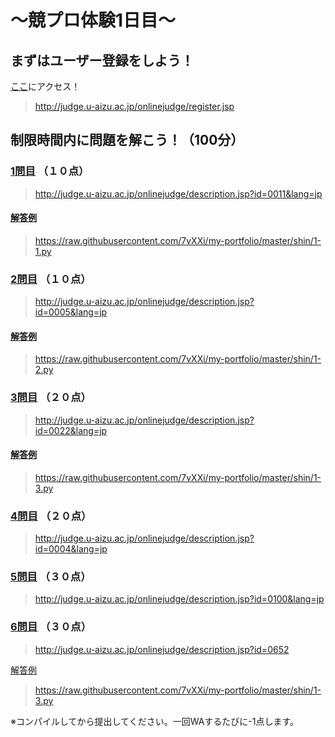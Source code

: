 # ～競プロ体験1日目～

## まずはユーザー登録をしよう！
[ここ](http://judge.u-aizu.ac.jp/onlinejudge/register.jsp)にアクセス！
>http://judge.u-aizu.ac.jp/onlinejudge/register.jsp

## 制限時間内に問題を解こう！（100分）

### [1問目](http://judge.u-aizu.ac.jp/onlinejudge/description.jsp?id=0011&lang=jp) （１０点）
>http://judge.u-aizu.ac.jp/onlinejudge/description.jsp?id=0011&lang=jp

#### [解答例](https://raw.githubusercontent.com/7vXXi/my-portfolio/master/shin/1-1.py)
>https://raw.githubusercontent.com/7vXXi/my-portfolio/master/shin/1-1.py

### [2問目](http://judge.u-aizu.ac.jp/onlinejudge/description.jsp?id=0005&lang=jp) （１０点）
>http://judge.u-aizu.ac.jp/onlinejudge/description.jsp?id=0005&lang=jp

#### [解答例](https://raw.githubusercontent.com/7vXXi/my-portfolio/master/shin/1-2.py)
>https://raw.githubusercontent.com/7vXXi/my-portfolio/master/shin/1-2.py

### [3問目](http://judge.u-aizu.ac.jp/onlinejudge/description.jsp?id=0022&lang=jp) （２０点）
>http://judge.u-aizu.ac.jp/onlinejudge/description.jsp?id=0022&lang=jp

#### [解答例](https://raw.githubusercontent.com/7vXXi/my-portfolio/master/shin/1-3.py)
>https://raw.githubusercontent.com/7vXXi/my-portfolio/master/shin/1-3.py

### [4問目](http://judge.u-aizu.ac.jp/onlinejudge/description.jsp?id=0004&lang=jp) （２０点）
>http://judge.u-aizu.ac.jp/onlinejudge/description.jsp?id=0004&lang=jp

### [5問目](http://judge.u-aizu.ac.jp/onlinejudge/description.jsp?id=0100&lang=jp) （３０点）
>http://judge.u-aizu.ac.jp/onlinejudge/description.jsp?id=0100&lang=jp

### [6問目](http://judge.u-aizu.ac.jp/onlinejudge/description.jsp?id=0652) （３０点）
>http://judge.u-aizu.ac.jp/onlinejudge/description.jsp?id=0652

[解答例](https://raw.githubusercontent.com/7vXXi/my-portfolio/master/shin/1-6.py)
>https://raw.githubusercontent.com/7vXXi/my-portfolio/master/shin/1-3.py

※コンパイルしてから提出してください。一回WAするたびに-1点します。
